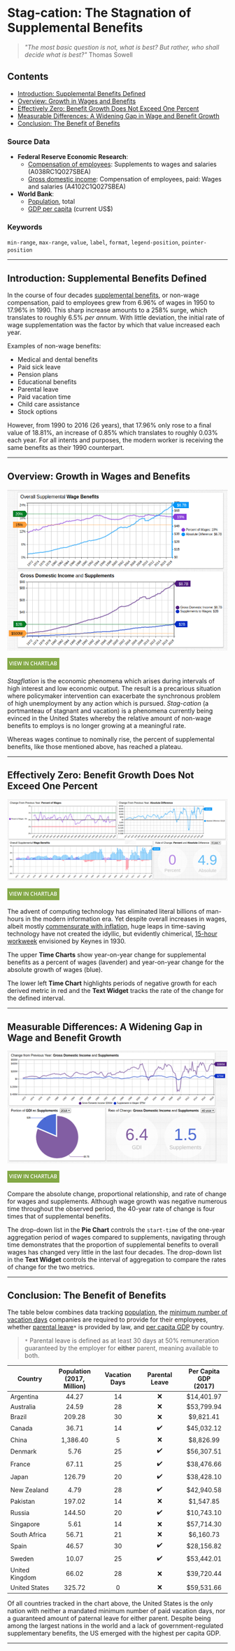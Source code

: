# Stag-cation: The Stagnation of Supplemental Benefits

> <i>"The most basic question is not, what is best? But rather, who shall decide what is best?"</i> Thomas Sowell

## Contents

* [Introduction: Supplemental Benefits Defined](#introduction-supplemental-benefits-defined)
* [Overview: Growth in Wages and Benefits](#overview-growth-in-wages-and-benefits)
* [Effectively Zero: Benefit Growth Does Not Exceed One Percent](#effectively-zero-benefit-growth-does-not-exceed-one-percent)
* [Measurable Differences: A Widening Gap in Wage and Benefit Growth](#measurable-differences-a-widening-gap-in-wage-and-benefit-growth)
* [Conclusion: The Benefit of Benefits](#conclusion-the-benefit-of-benefits)

### Source Data

* **Federal Reserve Economic Research**:
  * [Compensation of employees](https://fred.stlouisfed.org/series/A038RC1Q027SBEA): Supplements to wages and salaries (A038RC1Q027SBEA)
  * [Gross domestic income](https://fred.stlouisfed.org/series/A4102C1Q027SBEA): Compensation of employees, paid: Wages and salaries (A4102C1Q027SBEA)
* **World Bank**:
  * [Population](https://data.worldbank.org/indicator/SP.POP.TOTL), total
  * [GDP per capita](https://data.worldbank.org/indicator/NY.GDP.PCAP.CD) (current US$)

### Keywords

`min-range`, `max-range`, `value`, `label`, `format`, `legend-position`, `pointer-position`

---

## Introduction: Supplemental Benefits Defined

In the course of four decades [supplemental benefits](https://fredblog.stlouisfed.org/2018/10/employer-contributions/), or non-wage compensation, paid to employees grew from 6.96% of wages in 1950 to 17.96% in 1990. This sharp increase amounts to a 258% surge, which translates to roughly 6.5% *per annum*. With little deviation, the initial rate of wage supplementation was the factor by which that value increased each year.

Examples of non-wage benefits:

* Medical and dental benefits
* Paid sick leave
* Pension plans
* Educational benefits
* Parental leave
* Paid vacation time
* Child care assistance
* Stock options

However, from 1990 to 2016 (26 years), that 17.96% only rose to a final value of 18.81%, an increase of 0.85% which translates to roughly 0.03% each year. For all intents and purposes, the modern worker is receiving the same benefits as their 1990 counterpart.

---

## Overview: Growth in Wages and Benefits

![](./images/supplemental-benefits-3.png)

[![](../../research/images/new-button.png)](https://apps.axibase.com/chartlab/01372a0a#fullscreen)

*Stagflation* is the economic phenomena which arises during intervals of high interest and low economic output. The result is a precarious situation where policymaker intervention can exacerbate the synchronous problem of high unemployment by any action which is pursued. *Stag-cation* (a portmanteau of stagnant and vacation) is a phenomena currently being evinced in the United States whereby the relative amount of non-wage benefits to employs is no longer growing at a meaningful rate.

Whereas wages continue to nominally rise, the percent of supplemental benefits, like those mentioned above, has reached a plateau.

---

## Effectively Zero: Benefit Growth Does Not Exceed One Percent

![](./images/supplemental-benefits-8.png)

[![](../../research/images/new-button.png)](https://apps.axibase.com/chartlab/0e707875#fullscreen)

The advent of computing technology has eliminated literal billions of man-hours in the modern information era. Yet despite overall increases in wages, albeit mostly [commensurate with inflation](http://www.pewresearch.org/fact-tank/2018/08/07/for-most-us-workers-real-wages-have-barely-budged-for-decades/), huge leaps in time-saving technology have not created the idyllic, but evidently chimerical, [15-hour workweek](http://www.econ.yale.edu/smith/econ116a/keynes1.pdf) envisioned by Keynes in 1930.

The upper **Time Charts** show year-on-year change for supplemental benefits as a percent of wages (lavender) and year-on-year change for the absolute growth of wages (blue).

The lower left **Time Chart** highlights periods of negative growth for each derived metric in red and the **Text Widget** tracks the rate of the change for the defined interval.

---

## Measurable Differences: A Widening Gap in Wage and Benefit Growth

![](./images/supplemental-benefits-4.png)

[![](../../research/images/new-button.png)](https://apps.axibase.com/chartlab/bac381bc#fullscreen)

Compare the absolute change, proportional relationship, and rate of change for wages and supplements. Although wage growth was negative numerous time throughout the observed period, the 40-year rate of change is four times that of supplemental benefits.

The drop-down list in the **Pie Chart** controls the `start-time` of the one-year aggregation period of wages compared to supplements, navigating through time demonstrates that the proportion of supplemental benefits to overall wages has changed very little in the last four decades. The drop-down list in the **Text Widget** controls the interval of aggregation to compare the rates of change for the two metrics.

---

## Conclusion: The Benefit of Benefits

The table below combines data tracking [population](https://data.worldbank.org/indicator/SP.POP.TOTL), the [minimum number of vacation days](https://www.businessinsider.com/how-paid-vacation-time-is-different-around-the-world-2018-7#brazil-1) companies are required to provide for their employees, whether [parental leave](https://en.wikipedia.org/wiki/Parental_leave#Variation_in_international_law)`*` is provided by law, and [per capita GDP](https://data.worldbank.org/indicator/NY.GDP.PCAP.CD) by country.

> `*` Parental leave is defined as at least 30 days at 50% remuneration guaranteed by the employer for **either** parent, meaning available to both.

Country | Population<br>(2017, Million) | Vacation Days | Parental Leave| Per Capita GDP<br>(2017)
--|:--:|:--:|:--:|:--:
Argentina | 44.27 | 14 | :x: | $14,401.97
Australia | 24.59 | 28 | :x: | $53,799.94
Brazil | 209.28 | 30 | :x: | $9,821.41
Canada | 36.71 | 14 | :heavy_check_mark: | $45,032.12
China | 1,386.40 | 5 | :x: | $8,826.99
Denmark | 5.76 | 25 | :heavy_check_mark: | $56,307.51
France | 67.11 | 25 | :heavy_check_mark: | $38,476.66
Japan | 126.79 | 20 | :heavy_check_mark: | $38,428.10
New Zealand | 4.79 | 28 | :heavy_check_mark: | $42,940.58
Pakistan | 197.02 | 14 | :x: | $1,547.85
Russia | 144.50 | 20 | :heavy_check_mark: | $10,743.10
Singapore | 5.61 | 14 | :x: | $57,714.30
South Africa | 56.71 | 21 | :x: | $6,160.73
Spain | 46.57  | 30 | :heavy_check_mark: | $28,156.82
Sweden | 10.07 | 25 | :heavy_check_mark: | $53,442.01
United Kingdom | 66.02 | 28 | :x: | $39,720.44
United States | 325.72 | 0 | :x: | $59,531.66

Of all countries tracked in the chart above, the United States is the only nation with neither a mandated minimum number of paid vacation days, nor a guaranteed amount of paternal leave for either parent. Despite being among the largest nations in the world and a lack of government-regulated supplementary benefits, the US emerged with the highest per capita GDP.

---